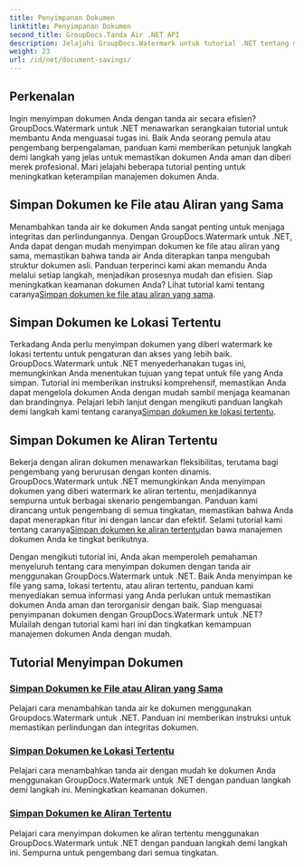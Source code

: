 ```yaml
---
title: Penyimpanan Dokumen
linktitle: Penyimpanan Dokumen
second_title: GroupDocs.Tanda Air .NET API
description: Jelajahi GroupDocs.Watermark untuk tutorial .NET tentang menyimpan dokumen dengan tanda air. Pelajari metode langkah demi langkah untuk meningkatkan keamanan dan manajemen dokumen.
weight: 23
url: /id/net/document-savings/
---
```

## Perkenalan

Ingin menyimpan dokumen Anda dengan tanda air secara efisien? GroupDocs.Watermark untuk .NET menawarkan serangkaian tutorial untuk membantu Anda menguasai tugas ini. Baik Anda seorang pemula atau pengembang berpengalaman, panduan kami memberikan petunjuk langkah demi langkah yang jelas untuk memastikan dokumen Anda aman dan diberi merek profesional. Mari jelajahi beberapa tutorial penting untuk meningkatkan keterampilan manajemen dokumen Anda.

## Simpan Dokumen ke File atau Aliran yang Sama
 Menambahkan tanda air ke dokumen Anda sangat penting untuk menjaga integritas dan perlindungannya. Dengan GroupDocs.Watermark untuk .NET, Anda dapat dengan mudah menyimpan dokumen ke file atau aliran yang sama, memastikan bahwa tanda air Anda diterapkan tanpa mengubah struktur dokumen asli. Panduan terperinci kami akan memandu Anda melalui setiap langkah, menjadikan prosesnya mudah dan efisien. Siap meningkatkan keamanan dokumen Anda? Lihat tutorial kami tentang caranya[Simpan dokumen ke file atau aliran yang sama](./save-document-same-file-stream/).

## Simpan Dokumen ke Lokasi Tertentu
Terkadang Anda perlu menyimpan dokumen yang diberi watermark ke lokasi tertentu untuk pengaturan dan akses yang lebih baik. GroupDocs.Watermark untuk .NET menyederhanakan tugas ini, memungkinkan Anda menentukan tujuan yang tepat untuk file yang Anda simpan. Tutorial ini memberikan instruksi komprehensif, memastikan Anda dapat mengelola dokumen Anda dengan mudah sambil menjaga keamanan dan brandingnya. Pelajari lebih lanjut dengan mengikuti panduan langkah demi langkah kami tentang caranya[Simpan dokumen ke lokasi tertentu](./save-document-specified-location/).

## Simpan Dokumen ke Aliran Tertentu
 Bekerja dengan aliran dokumen menawarkan fleksibilitas, terutama bagi pengembang yang berurusan dengan konten dinamis. GroupDocs.Watermark untuk .NET memungkinkan Anda menyimpan dokumen yang diberi watermark ke aliran tertentu, menjadikannya sempurna untuk berbagai skenario pengembangan. Panduan kami dirancang untuk pengembang di semua tingkatan, memastikan bahwa Anda dapat menerapkan fitur ini dengan lancar dan efektif. Selami tutorial kami tentang caranya[Simpan dokumen ke aliran tertentu](./save-document-specified-stream/)dan bawa manajemen dokumen Anda ke tingkat berikutnya.

Dengan mengikuti tutorial ini, Anda akan memperoleh pemahaman menyeluruh tentang cara menyimpan dokumen dengan tanda air menggunakan GroupDocs.Watermark untuk .NET. Baik Anda menyimpan ke file yang sama, lokasi tertentu, atau aliran tertentu, panduan kami menyediakan semua informasi yang Anda perlukan untuk memastikan dokumen Anda aman dan terorganisir dengan baik. Siap menguasai penyimpanan dokumen dengan GroupDocs.Watermark untuk .NET? Mulailah dengan tutorial kami hari ini dan tingkatkan kemampuan manajemen dokumen Anda dengan mudah.

## Tutorial Menyimpan Dokumen
### [Simpan Dokumen ke File atau Aliran yang Sama](./save-document-same-file-stream/)
Pelajari cara menambahkan tanda air ke dokumen menggunakan Groupdocs.Watermark untuk .NET. Panduan ini memberikan instruksi untuk memastikan perlindungan dan integritas dokumen.
### [Simpan Dokumen ke Lokasi Tertentu](./save-document-specified-location/)
Pelajari cara menambahkan tanda air dengan mudah ke dokumen Anda menggunakan GroupDocs.Watermark untuk .NET dengan panduan langkah demi langkah ini. Meningkatkan keamanan dokumen.
### [Simpan Dokumen ke Aliran Tertentu](./save-document-specified-stream/)
Pelajari cara menyimpan dokumen ke aliran tertentu menggunakan GroupDocs.Watermark untuk .NET dengan panduan langkah demi langkah ini. Sempurna untuk pengembang dari semua tingkatan.